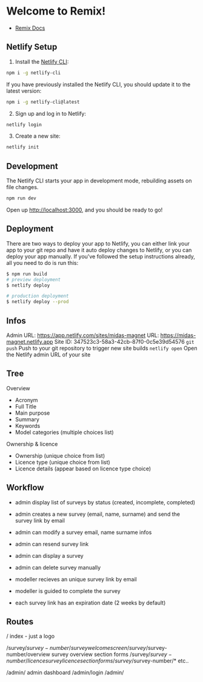 # Welcome to Remix!

- [Remix Docs](https://remix.run/docs)

## Netlify Setup

1. Install the [Netlify CLI](https://www.netlify.com/products/dev/):

```sh
npm i -g netlify-cli
```

If you have previously installed the Netlify CLI, you should update it to the latest version:

```sh
npm i -g netlify-cli@latest
```

2. Sign up and log in to Netlify:

```sh
netlify login
```

3. Create a new site:

```sh
netlify init
```

## Development

The Netlify CLI starts your app in development mode, rebuilding assets on file changes.

```sh
npm run dev
```

Open up [http://localhost:3000](http://localhost:3000), and you should be ready to go!

## Deployment

There are two ways to deploy your app to Netlify, you can either link your app to your git repo and have it auto deploy changes to Netlify, or you can deploy your app manually. If you've followed the setup instructions already, all you need to do is run this:

```sh
$ npm run build
# preview deployment
$ netlify deploy

# production deployment
$ netlify deploy --prod
```


## Infos

Admin URL:      https://app.netlify.com/sites/midas-magnet
URL:            https://midas-magnet.netlify.app
Site ID:        347523c3-58a3-42cb-87f0-0c5e39d54576
```git push```        Push to your git repository to trigger new site builds
```netlify open```    Open the Netlify admin URL of your site


## Tree
Overview
- Acronym
- Full Title
- Main purpose
- Summary
- Keywords
- Model categories (multiple choices list)

Ownership & licence
- Ownership (unique choice from list)
- Licence type (unique choice from list)
- Licence details (appear based on licence type choice)


## Workflow
- admin display list of surveys by status (created, incomplete, completed)
- admin creates a new survey (email, name, surname) and send the survey link by email
- admin can modify a survey email, name surname infos
- admin can resend survey link
- admin can display a survey
- admin can delete survey manually


- modeller recieves an unique survey link by email
- modeller is guided to complete the survey

- each survey link has an expiration date (2 weeks by default)


## Routes
/                                        index - just a logo

/survey/$survey-number/                  survey welcome screen
/survey/$survey-number/overview          survey overview section forms
/survey/$survey-number/licence           survey licence section forms
/survey/$survey-number/*                 etc..


/admin/                                  admin dashboard
/admin/login
/admin/




